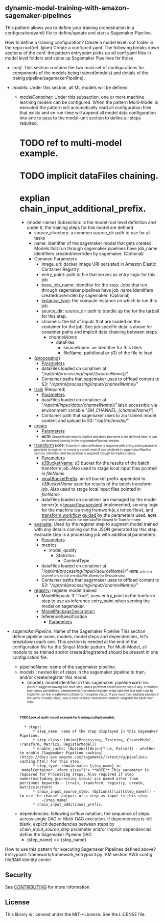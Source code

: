 ## dynamic-model-training-with-amazon-sagemaker-pipelines

This pattern allows you to define your training orchestration in a configuration(yaml) file to define/update and start a Sagemaker Pipeline.

How to define a training configuration?
Create a model level root folder in the repo root(ref. lgbm)
Create a conf/conf.yaml. The following breaks down sections of the conf.
the pattern entrypoint picks up all conf.yaml files in model level folders and spins up Sagemaker Pipelines for those.

* _conf_:
    This section contains the two main set of configurations for components of the models being trained(models) and detials of the trainig pipeline(sagemakerPipeline).
    
* _models_:
    Under this section, all ML models will be defined
    * _modelContainer_:
        Under this subsection, one or more machine learning models can be configured. When the pattern Multi-Model is executed the pattern will automatically read all configuration files that exists and on run-time will append all model data configuration into one to pass to the model-unit section to define all steps required. 
        

        # TODO ref to multi-model example.
        # TODO implicit dataFiles chaining. 
         
        # explian chain_input_additional_prefix.

        * {model-name} Subsection: is the model root level definition and under it, the training steps for this model are defined.
            * source_directory: a common source_dir path to use for all tasks
            * name: identifier of the sagemaker model that gets created. Models that run through sagemaker pipelines have job_name identifiers created/overriden by sagemaker. (Optional)
            * Common Parameters
                * image_uri: docker image URI persisted in Amazon Elastic Container Registry
                * entry_point: path to file that serves as entry logic for this job
                * base_job_name: identifier for the step. Jobs that run through sagemaker pipelines have job_name identifiers created/overriden by sagemaker. (Optional)
                * [instance_type](https://aws.amazon.com/sagemaker/pricing/): the compute instance on which to run this job
                * source_dir: source_dir path to bundle up the for the tarball for this step.
                * channels: the list of inputs that are loaded on the container for the job. See job specific details above for conatiner paths and implicit data chaining between steps.
                    * _channelName_
                        * dataFiles
                            * sourceName: an identifier for this file/s
                            * fileName: path(local or s3) of the file to load
            * [{processing}](https://docs.aws.amazon.com/sagemaker/latest/dg/build-and-manage-steps.html#step-type-processing) 
                * [Parameters](https://github.com/aws-samples/dynamic-model-training-with-amazon-sagemaker-pipelines/blob/main/framework/processing/processing_service.py#L101-L117)
                * dataFiles loaded on conatiner at "_/opt/ml/processing/input/{sourceName}/_"
                * Container paths that sagemaker uses to offload content to S3: "_/opt/ml/processing/input/{channelName}/_"
            * [train](https://docs.aws.amazon.com/sagemaker/latest/dg/build-and-manage-steps.html#step-type-training) (Required)
                * [Parameters](https://github.com/aws-samples/dynamic-model-training-with-amazon-sagemaker-pipelines/blob/main/framework/training/training_service.py#L90-L104)
                * dataFiles loaded on conatiner at "_/opt/ml/input/data/{channelName}/_"(also accessible via environment variable "_SM_CHANNEL\_{channelName}_")
                * Container path that sagemaker uses to zip trained model content and upload to S3: "_/opt/ml/model/_"
            * [create](https://docs.aws.amazon.com/sagemaker/latest/dg/build-and-manage-steps.html#step-type-register-model)
                * [Parameters](https://github.com/aws-samples/dynamic-model-training-with-amazon-sagemaker-pipelines/blame/main/framework/createmodel/create_model_service.py#L90-L104)
                * <font size="1"> **NOTE:** CreateModel step is implicit and does not need to be defined here. It can be declared directly in the _sagemakerPipeline_ section.</font>
            * [transform](https://docs.aws.amazon.com/sagemaker/latest/dg/build-and-manage-steps.html#step-type-transform) <font size="1"> **NOTE:** Transform step definition is required with entry_point parameter provided to register or create a model, even if not declared in _sagemakerPipeline_ section. Definiton and declaration is required though for metrics steps.</font>
                * [Parameters](https://github.com/aws-samples/dynamic-model-training-with-amazon-sagemaker-pipelines/blob/main/framework/transform/transform_service.py#L89-L104)
                * [s3BucketName](https://github.com/aws-samples/dynamic-model-training-with-amazon-sagemaker-pipelines/blob/main/framework/transform/transform_service.py#L132): s3 bucket for the results of the batch transform job. Also used to stage local input files pointed in _fileName_
                * [inputBucketPrefix](https://github.com/aws-samples/dynamic-model-training-with-amazon-sagemaker-pipelines/blob/main/framework/transform/transform_service.py#L131): an s3 bucket prefix appended to _s3BucketName_ used for results of the batch transform job. Also used to stage local input files pointed in _fileName_
                * dataFiles loaded on conatiner are managed by the model server(e.x [tensorflow serving](https://sagemaker.readthedocs.io/en/stable/frameworks/tensorflow/deploying_tensorflow_serving.html#)) implemented, serving logic for the machine learning framwork(e.x tensorflow), and [transform workflow](https://docs.aws.amazon.com/sagemaker/latest/dg/batch-transform.html) [guided](https://docs.aws.amazon.com/sagemaker/latest/dg/batch-transform.html#batch-transform-large-datasets) by the parameters used. <font size="1"> **NOTE:** only one channel and in that one dataFile allowed for Transform step </font>
            * [evaluate](https://sagemaker.readthedocs.io/en/stable/amazon_sagemaker_model_building_pipeline.html#property-file): Used by the register step to augment model trained with any details coming out the JSON generated by this step. evaluate step is a processing job with additional parameters.
                * [Parameters](https://github.com/aws-samples/dynamic-model-training-with-amazon-sagemaker-pipelines/blob/main/framework/modelmetrics/model_metrics_service.py#L113)
                * metrics
                    * model_quality
                        * Statistics:
                            * ContentType
                * dataFiles loaded on conatiner at "_/opt/ml/processing/input/{sourceName}/_" <font size="1"> **NOTE:** only one channel and in that one dataFile allowed for Evaluate step. </font>
                * Container paths that sagemaker uses to offload content to S3: "_/opt/ml/processing/input/{channelName}/_"
            * [registry](https://docs.aws.amazon.com/sagemaker/latest/dg/build-and-manage-steps.html#step-type-register-model): register model trained
                * ModelRepack: If "True", uses entry_point in the tranform step to use as inference entry_point when serving the model on sagemaker.
                * [ModelPackageDescription](https://github.com/aws-samples/dynamic-model-training-with-amazon-sagemaker-pipelines/blame/main/framework/createmodel/create_model_service.py#L62)
                * InferenceSpecification
                    * [Parameters](https://github.com/aws-samples/dynamic-model-training-with-amazon-sagemaker-pipelines/blame/main/framework/createmodel/create_model_service.py#L62-L67)

* _sagemakerPipeline_: Name of the Sagemaker Pipeline
    This section define pipeline name, models, model steps and dependencies, let’s breakdown each one. This section is needed at the end of the configuration file for the Singel-Model pattern. For Multi-Model, all models to be trained and/or created/registered should be present in one configuration file.
    * pipelineName: name of the sagemaker pipeline.
    * models : nested list of steps in the sagemaker pipeline to train, and/or create/register this model. 
        * {model}: model identifier in this sagemaker pipeline <font size="1"> **NOTE:** This pattern suggests having one train step, and a pertinent create/metric step if any. If multiple train steps are defined, create/metric/transform/register steps take the last train step to implicitly run the create/metric/transform/register steps. If you must  train multiple models in the same {model} chain, use a train->create->transform->metric->register for each train step.
        # TODO Look at multi-model example for training multiple models.</font>
            * steps:
                * step_name: name of the step displayed in this Sagemaker Pipeline.
                * step_class: (Union[Processing, Training, CreateModel, Transform, Metrics, RegisterModel])
                * enable_cache: (Optional[Union[True, False]]) - whether to enable [Sagemaker Pipeline caching](https://docs.aws.amazon.com/sagemaker/latest/dg/pipelines-caching.html) for this step.
                * step_type: should match {step_name} in _modelContainer_.<font size="1"> **NOTE** This parameter is required for Processing steps. Also required if step names(excluding processing steps) are named other than pertinent keywords - [train, transform, registry, create, metrics]</font>
                * chain_input_source_step: (Optional[list[step_name]]) - to use the channel outputs of a step as input to this step.
                    -{step_name}
                * chain_input_additional_prefix: 
    * dependencies: following airflow notation, the sequence of steps across single DAG or Multi-DAG execution. If dependencies is left blank, explicit dependencies between steps by _chain_input_source_step_ parameter and/or implicit dependencies define the Sagemaker Pipleine DAG.
        - {step_name} >> {step_name}

How to use this pattern for executing Sagemaker Pipelines defined above?
Entrypoint: framework/framework_entrypoint.py
IAM section
AWS config file/IAM identity center



## Security

See [CONTRIBUTING](CONTRIBUTING.md#security-issue-notifications) for more information.

## License

This library is licensed under the MIT-*License. See the LICENSE file.
